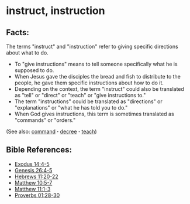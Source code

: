 # instruct, instruction #

## Facts: ##

The terms "instruct" and "instruction" refer to giving specific directions about what to do.

* To "give instructions" means to tell someone specifically what he is supposed to do.
* When Jesus gave the disciples the bread and fish to distribute to the people, he gave them specific instructions about how to do it.
* Depending on the context, the term "instruct" could also be translated as "tell" or "direct" or "teach" or "give instructions to."
* The term "instructions" could be translated as "directions" or "explanations" or "what he has told you to do."
* When God gives instructions, this term is sometimes translated as "commands" or "orders."

(See also: [command](../other/command.md) **·** [decree](../other/decree.md) **·** [teach](../other/teach.md))

## Bible References: ##

* [Exodus 14:4-5](https://door43.org/en/bible/notes/exo/14/04)
* [Genesis 26:4-5](https://door43.org/en/bible/notes/gen/26/04)
* [Hebrews 11:20-22](https://door43.org/en/bible/notes/heb/11/20)
* [Matthew 10:5-7](https://door43.org/en/bible/notes/mat/10/05)
* [Matthew 11:1-3](https://door43.org/en/bible/notes/mat/11/01)
* [Proverbs 01:28-30](https://door43.org/en/bible/notes/pro/01/28)

